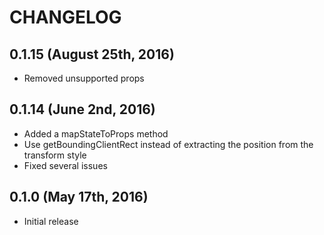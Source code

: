 # CHANGELOG

## 0.1.15 (August 25th, 2016)

- Removed unsupported props

## 0.1.14 (June 2nd, 2016)

- Added a mapStateToProps method
- Use getBoundingClientRect instead of extracting the position from the transform style
- Fixed several issues

## 0.1.0 (May 17th, 2016)

- Initial release
